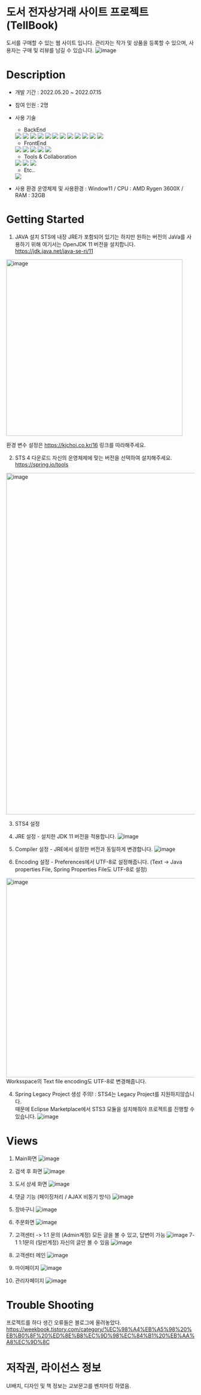# 도서 전자상거래 사이트 프로젝트 (TellBook)
도서를 구매할 수 있는 웹 사이트 입니다. 관리자는 작가 및 상품을 등록할 수 있으며, 사용자는 구매 및 리뷰를 남길 수 있습니다.
![image](https://user-images.githubusercontent.com/67256177/179124920-bbb7fd7c-4c63-4c6a-9f18-210b3ffef37a.png)

# Description
 - 개발 기간 : 2022.05.20 ~ 2022.07.15
 - 참여 인원 : 2명
 - 사용 기술
    - BackEnd
    <img src="https://img.shields.io/badge/Spring-6DB33F?style=for-the-badge&logo=Spring&logoColor=white">
    <img src="https://img.shields.io/badge/Java-FF7800?style=for-the-badge&logo=Java&logoColor=white">
    <img src="https://img.shields.io/badge/Spring Security-6DB33F?style=for-the-badge&logo=Spring Security&logoColor=white">
    <img src="https://img.shields.io/badge/Oracle-F80000?style=for-the-badge&logo=Oracle&logoColor=white">
    <img src="https://img.shields.io/badge/Apache Maven-C71A36?style=for-the-badge&logo=Apache Maven&logoColor=white">
    <img src="https://img.shields.io/badge/Apache Maven-C71A36?style=for-the-badge&logo=Apache Maven&logoColor=white">
    <img src="https://img.shields.io/badge/Apache Tomcat-F8DC75?style=for-the-badge&logo=Apache Tomcat&logoColor=white">
    <img src="https://img.shields.io/badge/JUnit5-25A162?style=for-the-badge&logo=JUnit5&logoColor=white">
    <img src="https://img.shields.io/badge/JSON-000000?style=for-the-badge&logo=JSON&logoColor=white">
    <img src="https://img.shields.io/badge/MVC Pattern-2C2255?style=for-the-badge&logo=MVC Pattern&logoColor=white">
    <img src="https://img.shields.io/badge/Mybatis-000000?style=for-the-badge&logo=Mybatis&logoColor=white">
    <img src="https://img.shields.io/badge/Ajax-1572B6?style=for-the-badge&logo=Ajax&logoColor=white">
    
    - FrontEnd
    <img src="https://img.shields.io/badge/jQuery-0769AD?style=for-the-badge&logo=jQuery&logoColor=white">
    <img src="https://img.shields.io/badge/JavaScript-F7DF1E?style=for-the-badge&logo=JavaScript&logoColor=white">
    <img src="https://img.shields.io/badge/Bootstrap-7952B3?style=for-the-badge&logo=Bootstrap&logoColor=white">
    <img src="https://img.shields.io/badge/HTML5-E34F26?style=for-the-badge&logo=HTML5&logoColor=white">
    <img src="https://img.shields.io/badge/CSS3-1572B6?style=for-the-badge&logo=CSS3&logoColor=white">
    
    - Tools & Collaboration
    <img src="https://img.shields.io/badge/Git-F05032?style=for-the-badge&logo=Git&logoColor=white">
    <img src="https://img.shields.io/badge/GitHub-181717?style=for-the-badge&logo=GitHub&logoColor=white">
    <img src="https://img.shields.io/badge/STS4-2C2255?style=for-the-badge&logo=STS4&logoColor=white">
    
    - Etc..
    <img src="https://img.shields.io/badge/Gmail-EA4335?style=for-the-badge&logo=Gmail&logoColor=white">
    
  - 사용 환경
    운영체제 및 사용환경 : Window11 / CPU : AMD Rygen 3600X / RAM : 32GB 
    

# Getting Started
 1. JAVA 설치
  STS에 내장 JRE가 포함되어 있기는 하지만 원하는 버전의 JaVa를 사용하기 위해 여기서는 OpenJDK 11 버전을 설치합니다.
  https://jdk.java.net/java-se-ri/11
  <img width="471" alt="image" src="https://user-images.githubusercontent.com/67256177/179122447-1b3a5cbe-f37a-419a-b636-6b1e527c48c0.png">

  환경 변수 설정은 https://kjchoi.co.kr/16 링크를 따라해주세요.
  
2. STS 4 다운로드
 자신의 운영체제에 맞는 버전을 선택하여 설치해주세요.
 https://spring.io/tools
 <img width="912" alt="image" src="https://user-images.githubusercontent.com/67256177/179122405-faa47a22-e6cd-4394-92dd-8cc853a8cc02.png">

3. STS4 설정
 1. JRE 설정 - 설치한 JDK 11 버전을 적용합니다.
 ![image](https://user-images.githubusercontent.com/67256177/179122703-ed276e17-e8d4-4627-943a-d87c774eca58.png)
 
 2. Compiler 설정 - JRE에서 설정한 버전과 동일하게 변경합니다.
 ![image](https://user-images.githubusercontent.com/67256177/179123074-451a5bb9-669d-455a-9861-851690036740.png)

 3. Encoding 설정 - Preferences에서 UTF-8로 설정해줍니다. (Text -> Java properties File, Spring Properties File도 UTF-8로 설정)
 <img width="532" alt="image" src="https://user-images.githubusercontent.com/67256177/179123406-bf3ac409-cc5c-4d64-bed9-3dcdc65c2731.png">
 Worksspace의 Text file encoding도 UTF-8로 변경해줍니다.
 
 4. Spring Legacy Project 생성
 주의! : STS4는 Legacy Project를 지원하지않습니다. </br>
 때문에 Eclipse Marketplace에서 STS3 모듈을 설치해줘야 프로젝트를 진행할 수 있습니다.
 ![image](https://user-images.githubusercontent.com/67256177/179123742-89202b75-24da-479b-9854-dd80d7bfa71b.png)

 
# Views
1. Main화면
![image](https://user-images.githubusercontent.com/67256177/179126250-464387f6-1860-464f-8aef-49ade2e27d61.png)

2. 검색 후 화면
![image](https://user-images.githubusercontent.com/67256177/179126393-aa0d4f64-3542-4ac7-979f-6b2ab53958d7.png)

3. 도서 상세 화면
![image](https://user-images.githubusercontent.com/67256177/179126451-53f54070-79be-4768-a501-05f946d3236f.png)

4. 댓글 기능 (페이징처리 / AJAX 비동기 방식)
![image](https://user-images.githubusercontent.com/67256177/179126531-d08649f2-98e5-49d8-8dcd-67dd4f34dc8e.png)

5. 장바구니
![image](https://user-images.githubusercontent.com/67256177/179126606-295d5bc9-b79b-48d9-ad68-8c8921e6484f.png)

6. 주문화면
![image](https://user-images.githubusercontent.com/67256177/179126794-54ba8593-9304-423f-b817-283cdbc16512.png)

7. 고객센터 -> 1:1 문의 (Admin계정) 모든 글을 볼 수 있고, 답변이 가능
![image](https://user-images.githubusercontent.com/67256177/179127519-55d9ed8f-94b7-4304-8c05-b94e35af8272.png)
 7-1 1:1문의 (일반계정) 자신의 글만 볼 수 있음
 ![image](https://user-images.githubusercontent.com/67256177/179127644-c28e6c80-a451-4aea-a44c-b37308f8e92a.png)

8. 고객센터 메인
![image](https://user-images.githubusercontent.com/67256177/179127754-daebe069-acd4-4326-b888-278f8387f085.png)

9. 마이페이지
![image](https://user-images.githubusercontent.com/67256177/179127820-d9ef640f-4cd5-4219-83cf-ac3582af6297.png)

10. 관리자페이지
![image](https://user-images.githubusercontent.com/67256177/179127925-886bdef0-927e-42c7-870d-6b258fe58252.png)

# Trouble Shooting
프로젝트를 하다 생긴 오류들은 블로그에 올려놓았다.
https://weekbook.tistory.com/category/%EC%98%A4%EB%A5%98%20%EB%B0%8F%20%ED%8E%B8%EC%9D%98%EC%84%B1%20%EB%AA%A8%EC%9D%8C

# 저작권, 라이선스 정보
UI배치, 디자인 및 책 정보는 교보문고를 벤치마킹 하였음.
    
